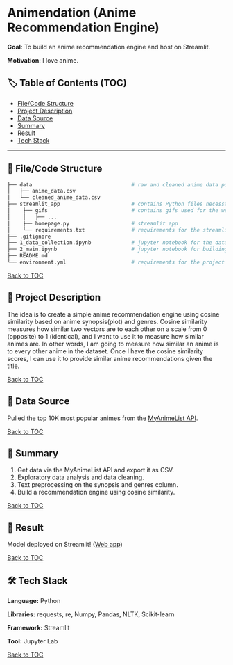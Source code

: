 # Animendation (Anime Recommendation Engine)

**Goal**: To build an anime recommendation engine and host on Streamlit.

**Motivation**: I love anime.

## :label: Table of Contents (TOC)
- [File/Code Structure](#open_file_folder-filecode-structure)
- [Project Description](#memo-project-description)
- [Data Source](#mag_right-data-source)
- [Summary](#open_book-summary)
- [Result](#dart-result)
- [Tech Stack](#hammer_and_wrench-tech-stack)

---
## :open_file_folder: File/Code Structure

```bash      
├── data                                # raw and cleaned anime data pulled from API
│   ├── anime_data.csv
│   └── cleaned_anime_data.csv
├── streamlit_app                       # contains Python files necessary for the web app
│    ├── gifs                           # contains gifs used for the web app and presentation
│    │   ├── ...
│    ├── homepage.py                    # streamlit app
│    └── requirements.txt               # requirements for the streamlit app
├── .gitignore
├── 1_data_collection.ipynb             # jupyter notebook for the data collection
├── 2_main.ipynb                        # jupyter notebook for building the model
├── README.md          
└── environment.yml                     # requirements for the project
```

[Back to TOC](#label-table-of-contents-toc)

## :memo: Project Description
The idea is to create a simple anime recommendation engine using cosine similarity based on anime synopsis(plot) and genres. Cosine similarity measures how similar two vectors are to each other on a scale from 0 (opposite) to 1 (identical), and I want to use it to measure how similar animes are. In other words, I am going to measure how similar an anime is to every other anime in the dataset. Once I have the cosine similarity scores, I can use it to provide similar anime recommendations given the title.

[Back to TOC](#label-table-of-contents-toc)

## :mag_right: Data Source

Pulled the top 10K most popular animes from the [MyAnimeList API](https://myanimelist.net/apiconfig/references/api/v2#section/Authentication).

[Back to TOC](#label-table-of-contents-toc)

## :open_book: Summary

1. Get data via the MyAnimeList API and export it as CSV.
2. Exploratory data analysis and data cleaning.
3. Text preprocessing on the synopsis and genres column.
4. Build a recommendation engine using cosine similarity.

[Back to TOC](#label-table-of-contents-toc)

## :dart: Result

Model deployed on Streamlit! ([Web app](https://animendation.streamlit.app/))

[Back to TOC](#label-table-of-contents-toc)

## :hammer_and_wrench: Tech Stack

**Language:** Python

**Libraries:** requests, re, Numpy, Pandas, NLTK, Scikit-learn

**Framework:** Streamlit

**Tool:** Jupyter Lab

[Back to TOC](#label-table-of-contents-toc)
